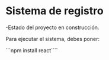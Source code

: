 <h1>Sistema de registro</h1>

-Estado del proyecto en construcción.

Para ejecutar el sistema, debes poner:

```npm install react````
